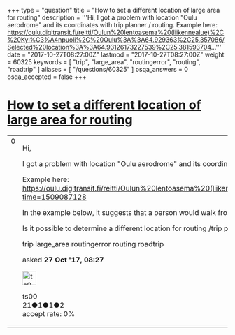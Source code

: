 +++
type = "question"
title = "How to set a different location of large area for routing"
description = '''Hi, I got a problem with location &quot;Oulu aerodrome&quot; and its coordinates with trip planner / routing. Example here: https://oulu.digitransit.fi/reitti/Oulun%20lentoasema%20(liikennealue)%2C%20Kyl%C3%A4npuoli%2C%20Oulu%3A%3A64.929363%2C25.357086/Selected%20location%3A%3A64.93126173227539%2C25.381593704...'''
date = "2017-10-27T08:27:00Z"
lastmod = "2017-10-27T08:27:00Z"
weight = 60325
keywords = [ "trip", "large_area", "routingerror", "routing", "roadtrip" ]
aliases = [ "/questions/60325" ]
osqa_answers = 0
osqa_accepted = false
+++

<div class="headNormal">

# [How to set a different location of large area for routing](/questions/60325/how-to-set-a-different-location-of-large-area-for-routing)

</div>

<div id="main-body">

<div id="askform">

<table id="question-table" style="width:100%;">
<colgroup>
<col style="width: 50%" />
<col style="width: 50%" />
</colgroup>
<tbody>
<tr>
<td style="width: 30px; vertical-align: top"><div class="vote-buttons">
<span id="post-60325-upvote" class="ajax-command post-vote up" rel="nofollow" title="I like this post (click again to cancel)"> </span>
<div id="post-60325-score" class="post-score" title="current number of votes">
0
</div>
<span id="post-60325-downvote" class="ajax-command post-vote down" rel="nofollow" title="I dont like this post (click again to cancel)"> </span> <span id="favorite-mark" class="ajax-command favorite-mark" rel="nofollow" title="mark/unmark this question as favorite (click again to cancel)"> </span>
<div id="favorite-count" class="favorite-count">
&#10;</div>
</div></td>
<td><div id="item-right">
<div class="question-body">
<p>Hi,</p>
<p>I got a problem with location "Oulu aerodrome" and its coordinates with trip planner / routing.</p>
<p>Example here: <a href="https://oulu.digitransit.fi/reitti/Oulun%20lentoasema%20(liikennealue)%2C%20Kyl%C3%A4npuoli%2C%20Oulu%3A%3A64.929363%2C25.357086/Selected%20location%3A%3A64.93126173227539%2C25.381593704223636?time=1509087128">https://oulu.digitransit.fi/reitti/Oulun%20lentoasema%20(liikennealue)%2C%20Kyl%C3%A4npuoli%2C%20Oulu%3A%3A64.929363%2C25.357086/Selected%20location%3A%3A64.93126173227539%2C25.381593704223636?time=1509087128</a></p>
<p>In the example below, it suggests that a person would walk from the airstrip (when given "Oulu aerodrome/Oulu lentoasema" as the starting location).</p>
<p>Is it possible to determine a different location for routing /trip planners?</p>
</div>
<div id="question-tags" class="tags-container tags">
<span class="post-tag tag-link-trip" rel="tag" title="see questions tagged &#39;trip&#39;">trip</span> <span class="post-tag tag-link-large_area" rel="tag" title="see questions tagged &#39;large_area&#39;">large_area</span> <span class="post-tag tag-link-routingerror" rel="tag" title="see questions tagged &#39;routingerror&#39;">routingerror</span> <span class="post-tag tag-link-routing" rel="tag" title="see questions tagged &#39;routing&#39;">routing</span> <span class="post-tag tag-link-roadtrip" rel="tag" title="see questions tagged &#39;roadtrip&#39;">roadtrip</span>
</div>
<div id="question-controls" class="post-controls">
&#10;</div>
<div class="post-update-info-container">
<div class="post-update-info post-update-info-user">
<p>asked <strong>27 Oct '17, 08:27</strong></p>
<img src="https://secure.gravatar.com/avatar/bc3fd814d48876ec2f0444c8b398d42f?s=32&amp;d=identicon&amp;r=g" class="gravatar" width="32" height="32" alt="ts00&#39;s gravatar image" />
<p><span>ts00</span><br />
<span class="score" title="21 reputation points">21</span><span title="1 badges"><span class="badge1">●</span><span class="badgecount">1</span></span><span title="1 badges"><span class="silver">●</span><span class="badgecount">1</span></span><span title="2 badges"><span class="bronze">●</span><span class="badgecount">2</span></span><br />
<span class="accept_rate" title="Rate of the user&#39;s accepted answers">accept rate:</span> <span title="ts00 has no accepted answers">0%</span></p>
</div>
</div>
<div id="comments-container-60325" class="comments-container">
&#10;</div>
<div id="comment-tools-60325" class="comment-tools">
&#10;</div>
<div class="clear">
&#10;</div>
<div id="comment-60325-form-container" class="comment-form-container">
&#10;</div>
<div class="clear">
&#10;</div>
</div></td>
</tr>
</tbody>
</table>

</div>

</div>

